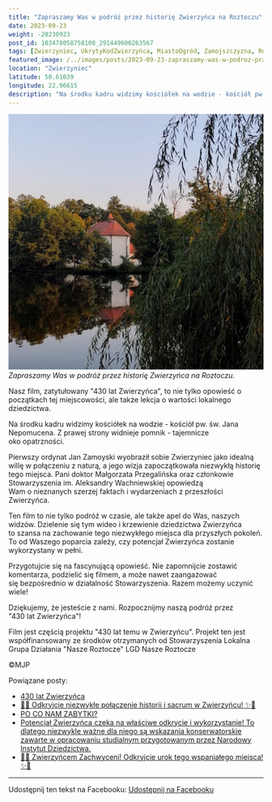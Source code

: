 ```yaml
---
title: "Zapraszamy Was w podróż przez historię Zwierzyńca na Roztoczu"
date: 2023-09-23
weight: -20230923
post_id: 103478058758108_291449600263567
tags: [Zwierzyniec, UkrytyKodZwierzyńca, MiastoOgród, Zamojszczyzna, Roztocze, Lubelskie, villarestituta, turystyka, dziedzictwo, zabytki, krajobrazy, TajemnicePrzeszłości, PodróżeWczasie, MagiczneMiejsce]
featured_image: /../images/posts/2023-09-23-zapraszamy-was-w-podroz-przez-historie-zwierzynca.jpg
location: "Zwierzyniec"
latitude: 50.61039
longitude: 22.96615
description: "Na środku kadru widzimy kościółek na wodzie - kościół pw. św. Jana Nepomucena. Z prawej strony widnieje pomnik - tajemnicze oko opatrzności...."
---
```


![Zapraszamy Was w podróż przez historię Zwierzyńca na Roztoczu.](/images/posts/2023-09-23-zapraszamy-was-w-podroz-przez-historie-zwierzynca.jpg)
*Zapraszamy Was w podróż przez historię Zwierzyńca na Roztoczu.*

Nasz film, zatytułowany "430 lat Zwierzyńca", to nie tylko opowieść o początkach tej miejscowości, ale także lekcja o wartości lokalnego dziedzictwa.

Na środku kadru widzimy kościółek na wodzie - kościół pw. św. Jana Nepomucena. Z prawej strony widnieje pomnik - tajemnicze oko opatrzności.

Pierwszy ordynat Jan Zamoyski wyobraził sobie Zwierzyniec jako idealną willę w połączeniu z naturą, a jego wizja zapoczątkowała niezwykłą historię tego miejsca. Pani doktor Małgorzata Przegalińska oraz członkowie Stowarzyszenia im. Aleksandry Wachniewskiej opowiedzą Wam o nieznanych szerzej faktach i wydarzeniach z przeszłości Zwierzyńca.

Ten film to nie tylko podróż w czasie, ale także apel do Was, naszych widzów. Dzielenie się tym wideo i krzewienie dziedzictwa Zwierzyńca to szansa na zachowanie tego niezwykłego miejsca dla przyszłych pokoleń. To od Waszego  poparcia zależy, czy potencjał Zwierzyńca zostanie wykorzystany w pełni.

Przygotujcie się na fascynującą opowieść. Nie zapomnijcie zostawić komentarza, podzielić się filmem, a może nawet zaangażować się bezpośrednio w działalność Stowarzyszenia. Razem możemy uczynić wiele!

Dziękujemy, że jesteście z nami. Rozpocznijmy naszą podróż przez "430 lat Zwierzyńca"!

Film jest częścią projektu "430 lat temu w Zwierzyńcu".
Projekt ten jest współfinansowany ze środków otrzymanych od Stowarzyszenia Lokalna Grupa Działania "Nasze Roztocze" LGD Nasze Roztocze



©MJP

Powiązane posty:
- [430 lat Zwierzyńca](/posts/430-lat-Zwierzynca)
- [🌟✨ Odkryjcie niezwykłe połączenie historii i sacrum w Zwierzyńcu! ✨🌟](/posts/-Odkryjcie-niezwykle-polaczenie-historii-i-sacrum)
- [PO CO NAM ZABYTKI?](/posts/PO-CO-NAM-ZABYTKI)
- [Potencjał Zwierzyńca czeka na właściwe odkrycie i wykorzystanie! To dlatego niezwykle ważne dla niego są wskazania konserwatorskie zawarte w opracowaniu studialnym przygotowanym przez Narodowy Instytut Dziedzictwa.](/posts/Potencjal-Zwierzynca-czeka-na-wlasciwe-odkrycie)
- [🌟✨ Zwierzyńcem Zachwyceni! Odkryjcie urok tego wspaniałego miejsca! ✨🌟](/posts/-Zwierzyncem-Zachwyceni-Odkryjcie-urok-tego-wspanialego)


---

Udostępnij ten tekst na Facebooku:
[Udostępnij na Facebooku](https://www.facebook.com/sharer/sharer.php?u=https://stowarzyszeniewachniewskiej.pl/posts/Zapraszamy-Was-w-podroz-przez-historie-Zwierzynca)

<script type="application/ld+json">
{
  "@context": "https://schema.org",
  "@type": "BlogPosting",
  "headline": "Zapraszamy Was w podróż przez historię Zwierzyńca na Roztoczu",
  "datePublished": "2023-09-23",
  "dateModified": "2023-09-23",
  "author": {
    "@type": "Person",
    "name": "Michał Jan Patyk"
  },
  "publisher": {
    "@type": "Organization",
    "name": "Stowarzyszenie im. Aleksandry Wachniewskiej",
    "logo": {
      "@type": "ImageObject",
      "url": "https://stowarzyszeniewachniewskiej.pl/images/logo/logo.svg"
    }
  },
  "mainEntityOfPage": {
    "@type": "WebPage",
    "@id": "https://stowarzyszeniewachniewskiej.pl/posts/zapraszamy-was-w-podroz-przez-historie-zwierzynca"
  },
  "image": {
    "@type": "ImageObject",
    "url": "https://stowarzyszeniewachniewskiej.pl//images/posts/2023-09-23-zapraszamy-was-w-podroz-przez-historie-zwierzynca.jpg"
  },
  "articleSection": "Dziedzictwo Kulturowe i Zabytki",
  "keywords": "[Zwierzyniec, UkrytyKodZwierzyńca, MiastoOgród, Zamojszczyzna, Roztocze, Lubelskie, villarestituta, turystyka, dziedzictwo, zabytki, krajobrazy, TajemnicePrzeszłości, PodróżeWczasie, MagiczneMiejsce]",
  "wordCount": 195,
  "articleBody": "Nasz film, zatytułowany \"430 lat Zwierzyńca\", to nie tylko opowieść o początkach tej miejscowości, ale także lekcja o wartości lokalnego dziedzictwa.\n\nNa środku kadru widzimy kościółek na wodzie - kościół pw. św. Jana Nepomucena. Z prawej strony widnieje pomnik - tajemnicze oko opatrzności.\n\nPierwszy ordynat Jan Zamoyski wyobraził sobie Zwierzyniec jako idealną willę w połączeniu z naturą, a jego wizja zapoczątkowała niezwykłą historię tego miejsca. Pani doktor Małgorzata Przegalińska oraz członkowie Stowarzyszenia im. Aleksandry Wachniewskiej opowiedzą Wam o nieznanych szerzej faktach i wydarzeniach z przeszłości Zwierzyńca.\n\nTen film to nie tylko podróż w czasie, ale także apel do Was, naszych widzów. Dzielenie się tym wideo i krzewienie dziedzictwa Zwierzyńca to szansa na zachowanie tego niezwykłego miejsca dla przyszłych pokoleń. To od Waszego  poparcia zależy, czy potencjał Zwierzyńca zostanie wykorzystany w pełni.\n\nPrzygotujcie się na fascynującą opowieść. Nie zapomnijcie zostawić komentarza, podzielić się filmem, a może nawet zaangażować się bezpośrednio w działalność Stowarzyszenia. Razem możemy uczynić wiele!\n\nDziękujemy, że jesteście z nami. Rozpocznijmy naszą podróż przez \"430 lat Zwierzyńca\"!\n\nFilm jest częścią projektu \"430 lat temu w Zwierzyńcu\".\nProjekt ten jest współfinansowany ze środków otrzymanych od Stowarzyszenia Lokalna Grupa Działania \"Nasze Roztocze\" LGD Nasze Roztocze\n\n\n\n©MJP",
  "description": "Na środku kadru widzimy kościółek na wodzie - kościół pw. św. Jana Nepomucena. Z prawej strony widnieje pomnik - tajemnicze oko opatrzności....",
  "copyrightHolder": {
    "@type": "Person",
    "name": "Michał Jan Patyk"
  }
}
</script>
<script type="application/ld+json">
{
  "@context": "https://schema.org",
  "@type": "BreadcrumbList",
  "itemListElement": [
    {
      "@type": "ListItem",
      "position": 1,
      "name": "Home",
      "item": "https://stowarzyszeniewachniewskiej.pl"
    },
    {
      "@type": "ListItem",
      "position": 2,
      "name": "posts",
      "item": "https://stowarzyszeniewachniewskiej.pl/posts"
    },
    {
      "@type": "ListItem",
      "position": 3,
      "name": "Zapraszamy Was w podróż przez historię Zwierzyńca na Roztoczu",
      "item": "https://stowarzyszeniewachniewskiej.pl/posts/zapraszamy-was-w-podroz-przez-historie-zwierzynca"
    }
  ]
}
</script>
